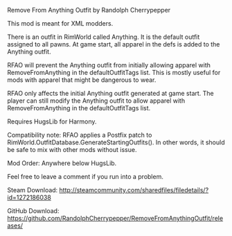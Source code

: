 Remove From Anything Outfit
by Randolph Cherrypepper

This mod is meant for XML modders.

There is an outfit in RimWorld called Anything. It is the default outfit assigned to all pawns. At game start, all apparel in the defs is added to the Anything outfit.

RFAO will prevent the Anything outfit from initially allowing apparel with RemoveFromAnything in the defaultOutfitTags list. This is mostly useful for mods with apparel that might be dangerous to wear.

RFAO only affects the initial Anything outfit generated at game start. The player can still modify the Anything outfit to allow apparel with RemoveFromAnything in the defaultOutfitTags list.

Requires HugsLib for Harmony.

Compatibility note: RFAO applies a Postfix patch to RimWorld.OutfitDatabase.GenerateStartingOutfits(). In other words, it should be safe to mix with other mods without issue.

Mod Order: Anywhere below HugsLib.

Feel free to leave a comment if you run into a problem.

Steam Download:
http://steamcommunity.com/sharedfiles/filedetails/?id=1272186038

GitHub Download:
https://github.com/RandolphCherrypepper/RemoveFromAnythingOutfit/releases/
